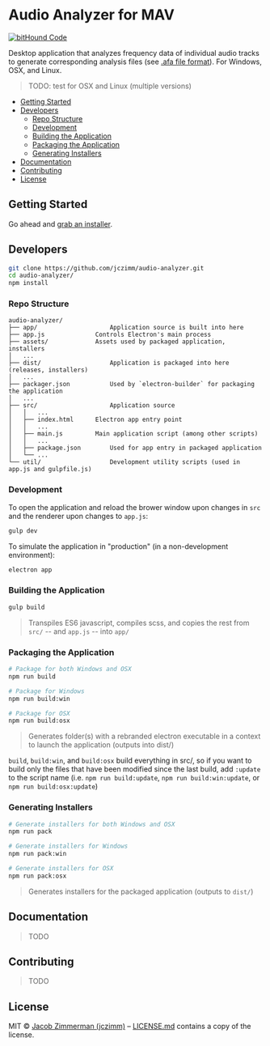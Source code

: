 # Audio Analyzer for MAV

[![bitHound Code](https://www.bithound.io/projects/badges/df793470-b26d-11e5-9547-3de35bd1f61d/code.svg)](https://www.bithound.io/github/jczimm/audio-analyzer)

Desktop application that analyzes frequency data of individual audio tracks to generate corresponding analysis files (see [.afa file format](https://github.com/jczimm/afa-file)).  For Windows, OSX, and Linux.

> TODO: test for OSX and Linux (multiple versions)

<!-- START doctoc generated TOC please keep comment here to allow auto update -->
<!-- DON'T EDIT THIS SECTION, INSTEAD RE-RUN doctoc TO UPDATE -->


- [Getting Started](#getting-started)
- [Developers](#developers)
  - [Repo Structure](#repo-structure)
  - [Development](#development)
  - [Building the Application](#building-the-application)
  - [Packaging the Application](#packaging-the-application)
  - [Generating Installers](#generating-installers)
- [Documentation](#documentation)
- [Contributing](#contributing)
- [License](#license)

<!-- END doctoc generated TOC please keep comment here to allow auto update -->

## Getting Started

Go ahead and [grab an installer](https://github.com/jczimm/audio-analyzer/releases).

## Developers

```sh
git clone https://github.com/jczimm/audio-analyzer.git
cd audio-analyzer/
npm install
```

### Repo Structure

```
audio-analyzer/
├── app/					Application source is built into here
├── app.js				Controls Electron's main process
├── assets/				Assets used by packaged application, installers
│   ...
├── dist/					Application is packaged into here (releases, installers)
│   ...
├── packager.json			Used by `electron-builder` for packaging the application 
│   ...
├── src/					Application source
│   │   ...
│   ├── index.html		Electron app entry point
│   │   ...
│   ├── main.js			Main application script (among other scripts)
│   │   ...
│   ├── package.json		Used for app entry in packaged application
│   └── ...
└── util/					Development utility scripts (used in app.js and gulpfile.js)
```

### Development

To open the application and reload the brower window upon changes in `src` and the renderer upon changes to `app.js`:

```sh
gulp dev
```

To simulate the application in "production" (in a non-development environment):

```sh
electron app
```

### Building the Application

```sh
gulp build
```

> Transpiles ES6 javascript, compiles scss, and copies the rest from `src/` -- and `app.js` -- into `app/`

### Packaging the Application 

```sh
# Package for both Windows and OSX
npm run build

# Package for Windows
npm run build:win

# Package for OSX
npm run build:osx
```

> Generates folder(s) with a rebranded electron executable in a context to launch the application (outputs into dist/)


`build`, `build:win`, and `build:osx` build everything in src/, so if you want to build only the files that have been modified since the last build, add `:update` to the script name (i.e. `npm run build:update`, `npm run build:win:update`, or `npm run build:osx:update`)


[//]: # (**Note:** Windows does not support packaging the app for OSX as it involves symlinks, which Windows cannot create.)


### Generating Installers

```sh
# Generate installers for both Windows and OSX
npm run pack

# Generate installers for Windows
npm run pack:win

# Generate installers for OSX
npm run pack:osx
```

> Generates installers for the packaged application (outputs to `dist/`)


## Documentation

> TODO


## Contributing

> TODO


## License

MIT © [Jacob Zimmerman (jczimm)](http://jczimm.com) – [LICENSE.md](https://github.com/jczimm/audio-analyzer/blob/master/LICENSE.md) contains a copy of the license.

